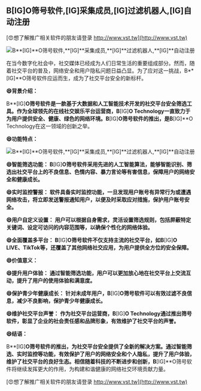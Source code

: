 ## **B**[IG]**O筛号软件,**[IG]**采集成员,**[IG]**过滤机器人,**[IG]**自动注册**

[😍想了解推广相关软件的朋友请登录 http://www.vst.tw](http://www.vst.tw)

 <center><img src="https://vst.tw/MP4/tuiguang/png/5.png" alt="B**[IG]**O筛号软件,**[IG]**采集成员,**[IG]**过滤机器人,**[IG]**自动注册"></center>

在当今数字化社会中，社交媒体已经成为人们日常生活的重要组成部分。然而，随着社交平台的普及，网络安全和用户隐私问题日益凸显。为了应对这一挑战，B**[IG]**O筛号软件应运而生，成为了社交平台安全的新标杆。

**😄背景介绍：**

B**[IG]**O筛号软件是一款基于大数据和人工智能技术开发的社交平台安全筛选工具。作为全球领先的在线社交娱乐平台运营商，B**[IG]**O Technology一直致力于为用户提供安全、健康、绿色的网络环境。B**[IG]**O筛号软件的推出，是B**[IG]**O Technology在这一领域的创新之举。

**😄功能特点：**

 <center><img src="https://vst.tw/MP4/tuiguang/png/7.png" alt="B**[IG]**O筛号软件,**[IG]**采集成员,**[IG]**过滤机器人,**[IG]**自动注册"></center>

**😄智能筛选功能： B**[IG]**O筛号软件采用先进的人工智能算法，能够智能识别、筛选出社交平台上的不良信息、色情内容、暴力言论等有害信息，保障用户的网络安全和健康成长。**

**😄实时监控警报： 软件具备实时监控功能，一旦发现用户账号有异常行为或遭遇网络攻击，将立即发送警报通知用户，以便及时采取应对措施，保护用户账号安全。**

**😄用户自定义设置： 用户可以根据自身需求，灵活设置筛选规则，包括屏蔽特定关键词、设定可访问的内容范围等，以确保个性化的网络体验。**

**😄全面覆盖多平台： B**[IG]**O筛号软件不仅支持主流的社交平台，如B**[IG]**O LIVE、TikTok等，还覆盖了其他网络社交应用，为用户提供全方位的安全保障。**

**😄价值意义：**

**😄提升用户体验： 通过智能筛选功能，用户可以更加放心地在社交平台上交流互动，提升了用户的使用体验和满意度。**

**😄保护青少年健康成长： 针对未成年用户，B**[IG]**O筛号软件可以有效过滤不良信息，减少不良影响，保护青少年健康成长。**

**😄维护社交平台声誉： 作为社交平台运营商，B**[IG]**O Technology通过推出筛号软件，彰显了企业的社会责任感和品牌形象，有效维护了社交平台的声誉。**

**😄结语：**

B**[IG]**O筛号软件的推出，为社交平台安全提供了全新的解决方案。通过智能筛选、实时监控等功能，有效保护了用户的网络安全和个人隐私，提升了用户体验，维护了社交平台的良好生态。相信随着科技的不断进步和创新，B**[IG]**O筛号软件将继续发挥更大的作用，为构建和谐健康的网络社交环境贡献力量。

[😍想了解推广相关软件的朋友请登录 http://www.vst.tw](http://www.vst.tw)



